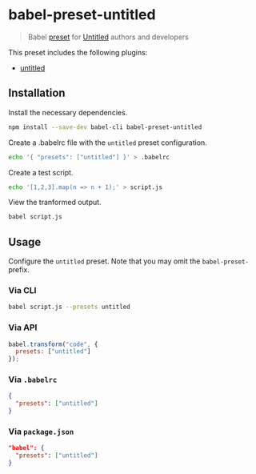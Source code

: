 # babel-preset-untitled

> Babel [preset](http://babeljs.io/docs/plugins/#presets) for [Untitled](https://billyzkid.github.io/untitled/) authors and developers

This preset includes the following plugins:

* [untitled](../eslint-plugin-untitled/README.md)

## Installation

Install the necessary dependencies.

```sh
npm install --save-dev babel-cli babel-preset-untitled
```

Create a .babelrc file with the `untitled` preset configuration.

```sh
echo '{ "presets": ["untitled"] }' > .babelrc
```

Create a test script.

```sh
echo '[1,2,3].map(n => n + 1);' > script.js
```

View the tranformed output.

```sh
babel script.js
```

## Usage

Configure the `untitled` preset. Note that you may omit the `babel-preset-` prefix.

### Via CLI

```sh
babel script.js --presets untitled
```

### Via API

```javascript
babel.transform("code", {
  presets: ["untitled"]
});
```

### Via `.babelrc`

```json
{
  "presets": ["untitled"]
}
```

### Via `package.json`

```json
"babel": {
  "presets": ["untitled"]
}
```